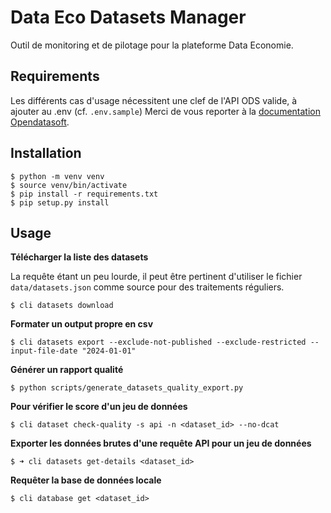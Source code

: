 # Data Eco Datasets Manager

Outil de monitoring et de pilotage pour la plateforme Data Economie.

## Requirements

Les différents cas d'usage nécessitent une clef de l'API ODS valide, à ajouter au .env (cf. `.env.sample`) 
Merci de vous reporter à la [documentation Opendatasoft](https://help.opendatasoft.com/fr/apis).

## Installation

```
$ python -m venv venv
$ source venv/bin/activate
$ pip install -r requirements.txt
$ pip setup.py install
```

## Usage

**Télécharger la liste des datasets**

La requête étant un peu lourde, il peut être pertinent d'utiliser le fichier `data/datasets.json` comme source pour 
des traitements réguliers.

```
$ cli datasets download
```

**Formater un output propre en csv**

```
$ cli datasets export --exclude-not-published --exclude-restricted --input-file-date "2024-01-01"
```

**Générer un rapport qualité**

```
$ python scripts/generate_datasets_quality_export.py
```

**Pour vérifier le score d'un jeu de données**

```
$ cli dataset check-quality -s api -n <dataset_id> --no-dcat
```

**Exporter les données brutes d'une requête API pour un jeu de données**

```
$ ➜ cli datasets get-details <dataset_id>
```

**Requêter la base de données locale**

```
$ cli database get <dataset_id>
```

